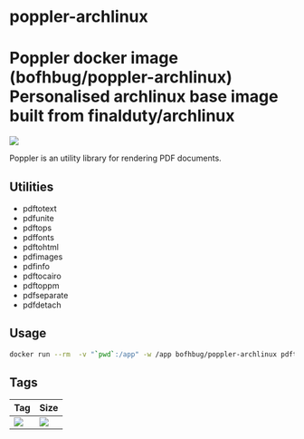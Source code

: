 # poppler-archlinux
Poppler docker image (bofhbug/poppler-archlinux)
Personalised archlinux base image built from finalduty/archlinux
========================================

![](https://upload.wikimedia.org/wikipedia/commons/thumb/3/36/Poppler_logotype.svg/150px-Poppler_logotype.svg.png)

Poppler is an utility library for rendering PDF documents.

Utilities
---------

- pdftotext
- pdfunite
- pdftops
- pdffonts
- pdftohtml
- pdfimages
- pdfinfo
- pdftocairo
- pdftoppm
- pdfseparate
- pdfdetach

Usage
-----

```bash
docker run --rm  -v "`pwd`:/app" -w /app bofhbug/poppler-archlinux pdftotext --help
```

Tags
----

 Tag    | Size
 ---    | ----
[![](https://images.microbadger.com/badges/version/bofhbug/poppler-archlinux.svg)](https://microbadger.com/images/bofhbug/poppler-archlinux) | [![](https://images.microbadger.com/badges/image/bofhbug/poppler-archlinux.svg)](https://microbadger.com/images/bofhbug/poppler-archlinux)
